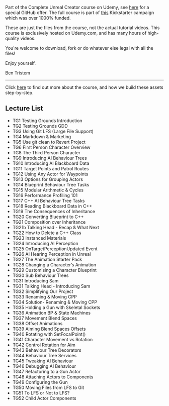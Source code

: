 Part of the Complete Unreal Creator course on Udemy, see [here](https://www.udemy.com/unrealcourse?couponCode=GitHubDiscount) for a special GitHub offer. The full course is part of [this](https://www.kickstarter.com/projects/bentristem/learn-to-make-video-games-unreal-developer-course) Kickstarter campaign which was over 1000% funded.

These are just the files from the course, not the actual tutorial videos. This course is exclusively hosted on Udemy.com, and has many hours of high-quality videos.

You're welcome to download, fork or do whatever else legal with all the files!

Enjoy yourself.

Ben Tristem

---
Click [here](https://www.udemy.com/unrealcourse?couponCode=GitHubDiscount) to find out more about the course, and how we build these assets step-by-step.

## Lecture List
* TG1 Testing Grounds Introduction
* TG2 Testing Grounds GDD
* TG3 Using Git LFS (Large File Support)
* TG4 Markdown & Marketing
* TG5 Use git clean to Revert Project
* TG6 First Person Character Overview
* TG8 The Third Person Character
* TG9 Introducing AI Behaviour Trees
* TG10 Introducing AI Blackboard Data
* TG11 Target Points and Patrol Routes
* TG12 Using Any Actor for Waypoints
* TG13 Options for Grouping Actors
* TG14 Blueprint Behaviour Tree Tasks
* TG15 Modular Arithmetic & Cycles
* TG16 Performance Profiling 101
* TG17 C++ AI Behaviour Tree Tasks
* TG18 Reading Blackboard Data in C++
* TG19 The Consequences of Inheritance
* TG20 Converting Blueprint to C++
* TG21 Composition over Inheritance
* TG21b Talking Head - Recap & What Next
* TG22 How to Delete a C++ Class
* TG23 Instanced Materials
* TG24 Introducing AI Perception
* TG25 OnTargetPerceptionUpdated Event
* TG26 AI Hearing Perception in Unreal
* TG27 The Animation Starter Pack
* TG28 Changing a Character’s Animation
* TG29 Customising a Character Blueprint
* TG30 Sub Behaviour Trees
* TG31 Introducing Sam
* TG31 Talking Head - Introducing Sam
* TG32 Simplifying Our Project
* TG33 Renaming & Moving CPP
* TG34 Solution- Renaming & Moving CPP
* TG35 Holding a Gun with Skeletal Sockets
* TG36 Animation BP & State Machines
* TG37 Movement Blend Spaces
* TG38 Offset Animations
* TG39 Aiming Blend Spaces Offsets
* TG40 Rotating with SetFocalPoint()
* TG41 Character Movement vs Rotation
* TG42 Control Rotation for Aim
* TG43 Behaviour Tree Decorators
* TG44 Behaviour Tree Services
* TG45 Tweaking AI Behaviour
* TG46 Debugging AI Behaviour
* TG47 Refactoring to a Gun Actor
* TG48 Attaching Actors to Components
* TG49 Configuring the Gun
* TG50 Moving Files from LFS to Git
* TG51 To LFS or Not to LFS?
* TG52 Child Actor Components

